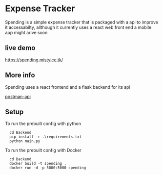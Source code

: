 
# Expense Tracker 

Spending is a simple expense tracker that is packaged with a api to improve it accessabilty,
allthough it currently uses a react web front end 
a mobile app might arive soon 

## live demo 

https://spending.mistyice.tk/




## More info 

Spending uses a react frontend and a flask backend for its api 

[postman-api](https://www.postman.com/grey-satellite-571466/workspace/spending/collection/29253713-33ae58a3-724f-420d-a55f-8b696fd06d88?action=share&creator=25446603)
## Setup

To run the prebuilt config with python

```bach
  cd Backend
  pip install -r .\requirements.txt
  python main.py
```
To run the prebuilt config with Docker

```bach
  cd Backend
  docker build -t spending .
  docker run -d -p 5000:5000 spending
```
